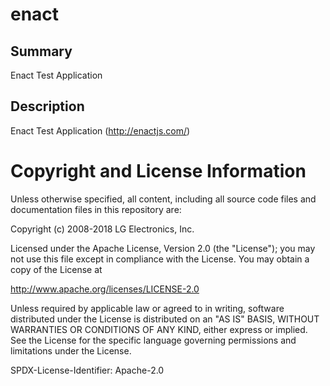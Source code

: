 enact
====================

Summary
-------
Enact Test Application

Description
-----------
Enact Test Application (http://enactjs.com/)

Copyright and License Information
=================================
Unless otherwise specified, all content, including all source code files and
documentation files in this repository are:

Copyright (c) 2008-2018 LG Electronics, Inc.

Licensed under the Apache License, Version 2.0 (the "License");
you may not use this file except in compliance with the License.
You may obtain a copy of the License at

http://www.apache.org/licenses/LICENSE-2.0

Unless required by applicable law or agreed to in writing, software
distributed under the License is distributed on an "AS IS" BASIS,
WITHOUT WARRANTIES OR CONDITIONS OF ANY KIND, either express or implied.
See the License for the specific language governing permissions and
limitations under the License.

SPDX-License-Identifier: Apache-2.0
